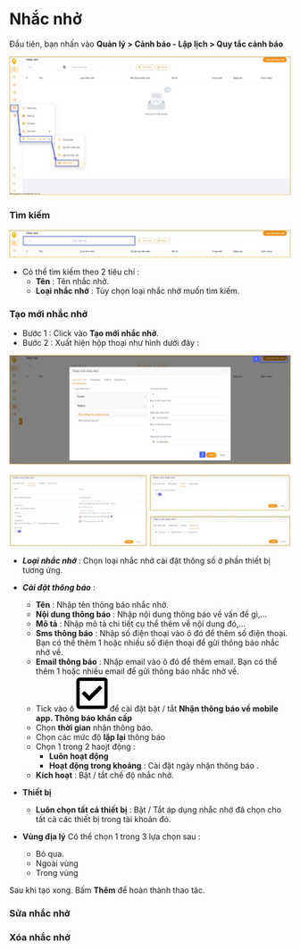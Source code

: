 
#  Nhắc nhở

Đầu tiên, bạn nhấn vào **Quản lý > Cảnh báo - Lập lịch > Quy tắc cảnh báo**

<span style="display:block;text-align:center">![Interface manage acount](/docs/assets/images/web-interface/notification/remind.jpg) 

### Tìm kiếm 
<span style="display:block;text-align:center">![Interface manage acount](/docs/assets/images/web-interface/notification/search-remind.jpg)

- Có thể tìm kiếm theo 2 tiêu chí :
    * **Tên** : Tên nhắc nhở.
    * **Loại nhắc nhở** : Tùy chọn loại nhắc nhở muốn tìm kiếm.
### Tạo mới nhắc nhở

* Bước 1 : Click vào **Tạo mới nhắc nhở**.
* Bước 2 : Xuất hiện hộp thoại như hình dưới đây : 

<span style="display:block;text-align:center">![Interface manage acount](/docs/assets/images/web-interface/notification/add-remind-1.jpg)

<span style="display:block;text-align:center">![Interface manage acount](/docs/assets/images/web-interface/notification/add-remind-2.jpg)


* ***Loại nhắc nhở*** : Chọn loại nhắc nhở cài đặt thông số ở phần thiết bị tương ứng.

* ***Cài đặt thông báo*** :     
    * **Tên** : Nhập tên thông báo nhắc nhở.
    * **Nội dung thông báo** : Nhập nội dung thông báo về vấn đề gì,...
    * **Mô tả** : Nhập mô tả chi tiết cụ thể thêm về nội dung đó,...
    - **Sms thông báo** : Nhập  số điện thoại vào ô đó để thêm số điện thoại.
    Bạn có thể thêm 1 hoặc nhiều số điện thoại để gửi thông báo nhắc nhở về.
    - **Email thông báo** : Nhập email vào ô đó để thêm email.
    Bạn có thể thêm 1 hoặc nhiều email để gửi thông báo nhắc nhở về.
    - Tick vào ô <span class="icon-left svg-filter-tick">![Ok](/docs/assets/images/web-interface/icon/SVG/check-square.svg) để cài đặt bật / tắt **Nhận thông báo về mobile app. Thông báo khẩn cấp**
    - Chọn **thời gian** nhận thông báo.
    - Chọn các mức độ **lặp lại** thông báo 
    - Chọn 1 trong 2 haojt động :
        - **Luôn hoạt động**
        - **Hoạt động trong khoảng** :  Cài đặt ngày nhận thông báo .
    * **Kích hoạt** : Bật / tắt chế độ nhắc nhở. 
* **Thiết bị** 
    - **Luôn chọn tất cả thiết bị** : Bật / Tắt áp dụng nhắc nhở đã chọn cho  tất cả các thiết bị trong tài khoản đó.
* **Vùng địa lý** 
Có thể chọn 1 trong 3 lựa chọn sau :
    - Bỏ qua.
    - Ngoài vùng
    - Trong vùng

Sau khi tạo xong. Bấm **Thêm** để hoàn thành thao tác.

### Sửa nhắc nhở

### Xóa nhắc nhở